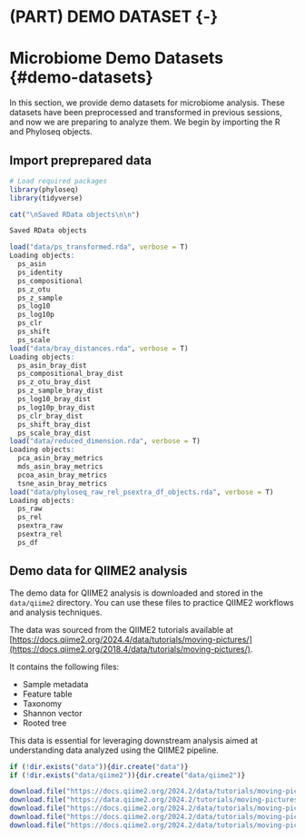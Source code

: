 # (PART) DEMO DATASET {-}

# Microbiome Demo Datasets {#demo-datasets}

In this section, we provide demo datasets for microbiome analysis. These datasets have been preprocessed and transformed in previous sessions, and now we are preparing to analyze them. We begin by importing the R and Phyloseq objects.






## Import preprepared data

```r
# Load required packages
library(phyloseq)
library(tidyverse)

cat("\nSaved RData objects\n\n")

Saved RData objects

load("data/ps_transformed.rda", verbose = T)
Loading objects:
  ps_asin
  ps_identity
  ps_compositional
  ps_z_otu
  ps_z_sample
  ps_log10
  ps_log10p
  ps_clr
  ps_shift
  ps_scale
load("data/bray_distances.rda", verbose = T)
Loading objects:
  ps_asin_bray_dist
  ps_compositional_bray_dist
  ps_z_otu_bray_dist
  ps_z_sample_bray_dist
  ps_log10_bray_dist
  ps_log10p_bray_dist
  ps_clr_bray_dist
  ps_shift_bray_dist
  ps_scale_bray_dist
load("data/reduced_dimension.rda", verbose = T)
Loading objects:
  pca_asin_bray_metrics
  mds_asin_bray_metrics
  pcoa_asin_bray_metrics
  tsne_asin_bray_metrics
load("data/phyloseq_raw_rel_psextra_df_objects.rda", verbose = T)
Loading objects:
  ps_raw
  ps_rel
  psextra_raw
  psextra_rel
  ps_df
```


## Demo data for QIIME2 analysis

The demo data for QIIME2 analysis is downloaded and stored in the `data/qiime2` directory. You can use these files to practice QIIME2 workflows and analysis techniques.

The data was sourced from the QIIME2 tutorials available at [https://docs.qiime2.org/2024.4/data/tutorials/moving-pictures/](https://docs.qiime2.org/2018.4/data/tutorials/moving-pictures/).

It contains the following files:

- Sample metadata
- Feature table
- Taxonomy
- Shannon vector
- Rooted tree

This data is essential for leveraging downstream analysis aimed at understanding data analyzed using the QIIME2 pipeline.


```R
if (!dir.exists("data")){dir.create("data")}
if (!dir.exists("data/qiime2")){dir.create("data/qiime2")}

download.file("https://docs.qiime2.org/2024.2/data/tutorials/moving-pictures/table.qza", "data/qiime2/feature_table.qza")
download.file("https://data.qiime2.org/2024.2/tutorials/moving-pictures/sample_metadata.tsv", "data/qiime2/sample_metadata.tsv")
download.file("https://docs.qiime2.org/2024.2/data/tutorials/moving-pictures/taxonomy.qza", "data/qiime2/taxonomy.qza")
download.file("https://docs.qiime2.org/2024.2/data/tutorials/moving-pictures/rooted-tree.qza", "data/qiime2/rooted_tree.qza")
download.file("https://docs.qiime2.org/2024.2/data/tutorials/moving-pictures/core-metrics-results/shannon_vector.qza", "data/qiime2/shannon_vector.qza")

```

